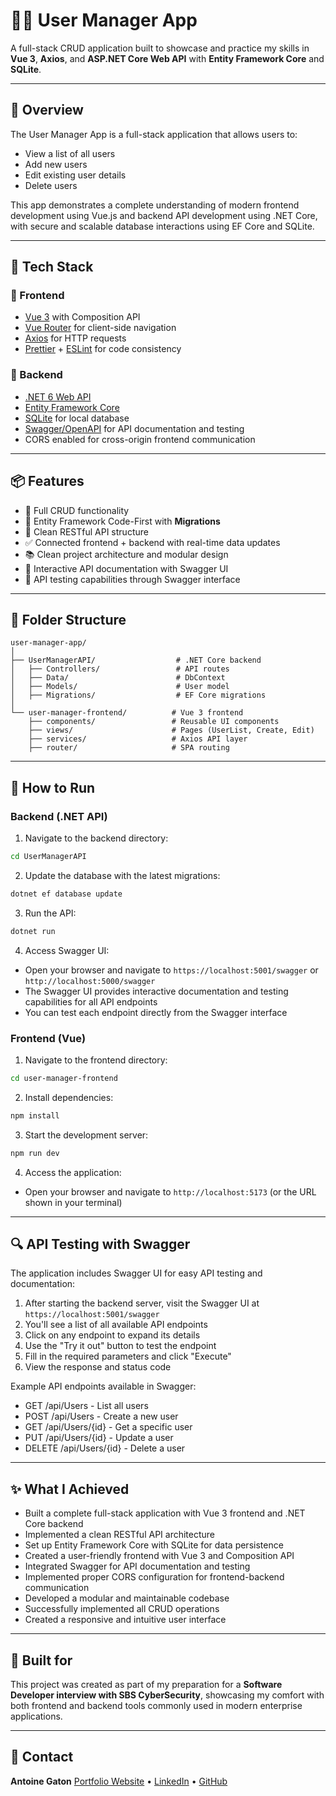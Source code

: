 # 🧑‍💻 User Manager App

A full-stack CRUD application built to showcase and practice my skills in **Vue 3**, **Axios**, and **ASP.NET Core Web API** with **Entity Framework Core** and **SQLite**.

---

## 🚀 Overview

The User Manager App is a full-stack application that allows users to:

- View a list of all users
- Add new users
- Edit existing user details
- Delete users

This app demonstrates a complete understanding of modern frontend development using Vue.js and backend API development using .NET Core, with secure and scalable database interactions using EF Core and SQLite.

---

## 🧱 Tech Stack

### 🔹 Frontend

- [Vue 3](https://vuejs.org/) with Composition API
- [Vue Router](https://router.vuejs.org/) for client-side navigation
- [Axios](https://axios-http.com/) for HTTP requests
- [Prettier](https://prettier.io/) + [ESLint](https://eslint.org/) for code consistency

### 🔹 Backend

- [.NET 6 Web API](https://docs.microsoft.com/en-us/aspnet/core/web-api/)
- [Entity Framework Core](https://learn.microsoft.com/en-us/ef/core/)
- [SQLite](https://www.sqlite.org/index.html) for local database
- [Swagger/OpenAPI](https://swagger.io/) for API documentation and testing
- CORS enabled for cross-origin frontend communication

---

## 📦 Features

- 🔄 Full CRUD functionality
- 🧩 Entity Framework Code-First with **Migrations**
- 🔐 Clean RESTful API structure
- ✅ Connected frontend + backend with real-time data updates
- 📚 Clean project architecture and modular design
- 📝 Interactive API documentation with Swagger UI
- 🧪 API testing capabilities through Swagger interface

---

## 📂 Folder Structure

```
user-manager-app/
│
├── UserManagerAPI/                  # .NET Core backend
│   ├── Controllers/                 # API routes
│   ├── Data/                        # DbContext
│   ├── Models/                      # User model
│   ├── Migrations/                  # EF Core migrations
│
└── user-manager-frontend/          # Vue 3 frontend
    ├── components/                 # Reusable UI components
    ├── views/                      # Pages (UserList, Create, Edit)
    ├── services/                   # Axios API layer
    ├── router/                     # SPA routing
```

---

## 🧪 How to Run

### Backend (.NET API)

1. Navigate to the backend directory:

```bash
cd UserManagerAPI
```

2. Update the database with the latest migrations:

```bash
dotnet ef database update
```

3. Run the API:

```bash
dotnet run
```

4. Access Swagger UI:

- Open your browser and navigate to `https://localhost:5001/swagger` or `http://localhost:5000/swagger`
- The Swagger UI provides interactive documentation and testing capabilities for all API endpoints
- You can test each endpoint directly from the Swagger interface

### Frontend (Vue)

1. Navigate to the frontend directory:

```bash
cd user-manager-frontend
```

2. Install dependencies:

```bash
npm install
```

3. Start the development server:

```bash
npm run dev
```

4. Access the application:

- Open your browser and navigate to `http://localhost:5173` (or the URL shown in your terminal)

---

## 🔍 API Testing with Swagger

The application includes Swagger UI for easy API testing and documentation:

1. After starting the backend server, visit the Swagger UI at `https://localhost:5001/swagger`
2. You'll see a list of all available API endpoints
3. Click on any endpoint to expand its details
4. Use the "Try it out" button to test the endpoint
5. Fill in the required parameters and click "Execute"
6. View the response and status code

Example API endpoints available in Swagger:

- GET /api/Users - List all users
- POST /api/Users - Create a new user
- GET /api/Users/{id} - Get a specific user
- PUT /api/Users/{id} - Update a user
- DELETE /api/Users/{id} - Delete a user

---

## ✨ What I Achieved

- Built a complete full-stack application with Vue 3 frontend and .NET Core backend
- Implemented a clean RESTful API architecture
- Set up Entity Framework Core with SQLite for data persistence
- Created a user-friendly frontend with Vue 3 and Composition API
- Integrated Swagger for API documentation and testing
- Implemented proper CORS configuration for frontend-backend communication
- Developed a modular and maintainable codebase
- Successfully implemented all CRUD operations
- Created a responsive and intuitive user interface

---

## 💼 Built for

This project was created as part of my preparation for a **Software Developer interview with SBS CyberSecurity**, showcasing my comfort with both frontend and backend tools commonly used in modern enterprise applications.

---

## 📧 Contact

**Antoine Gaton**
[Portfolio Website](https://www.antoinegaton.com) • [LinkedIn](https://www.linkedin.com/in/antoine-gaton/) • [GitHub](https://github.com/AntoineGaton)
